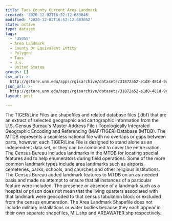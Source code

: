 ```yaml
---
title: Taos County Current Area Landmark
created: '2020-12-02T16:52:12.683046'
modified: '2020-12-02T16:52:12.683052'
state: active
type: dataset
tags:
  - '35055'
  - Area Landmark
  - County Or Equivalent Entity
  - Polygon
  - Taos
  - U.s.
  - United States
groups: []
csv_url: >-
  http://gstore.unm.edu/apps/rgisarchive/datasets/31872a52-e1d8-481d-9c63-459166cb93ad/tl_2010_35055_arealm.derived.csv
json_url: >-
  http://gstore.unm.edu/apps/rgisarchive/datasets/31872a52-e1d8-481d-9c63-459166cb93ad/tl_2010_35055_arealm.derived.json
layout: post

---
```

The TIGER/Line Files are shapefiles and related database files (.dbf) that are an extract of selected geographic and cartographic information from the U.S. Census Bureau's Master Address File / Topologically Integrated Geographic Encoding and Referencing (MAF/TIGER) Database (MTDB).  The MTDB represents a seamless national file with no overlaps or gaps between parts, however, each TIGER/Line File is designed to stand alone as an independent data set, or they can be combined to cover the entire nation.  The Census Bureau includes landmarks in the MTDB for locating special features and to help enumerators during field operations.  Some of the more common landmark types include area landmarks such as airports, cemeteries, parks, schools, and churches and other religious institutions.  The Census Bureau added landmark features to MTDB on an as-needed basis and made no attempt to ensure that all instances of a particular feature were included.  The presence or absence of a landmark such as a hospital or prison does not mean that the living quarters associated with that landmark were geocoded to that census tabulation block or excluded from the census enumeration.  The Area Landmark Shapefile does not include military installations or water bodies because they each appear in their own separate shapefiles, MIL.shp and AREAWATER.shp respectively.  

